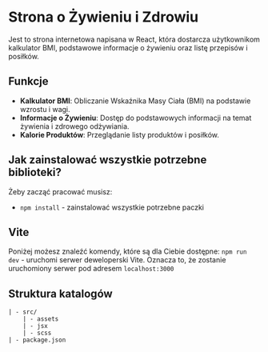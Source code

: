 # Strona o Żywieniu i Zdrowiu

Jest to strona internetowa napisana w React, która dostarcza użytkownikom kalkulator BMI, 
podstawowe informacje o żywieniu oraz listę przepisów i posiłków.

## Funkcje
- **Kalkulator BMI**: Obliczanie Wskaźnika Masy Ciała (BMI) na podstawie wzrostu i wagi.
- **Informacje o Żywieniu**: Dostęp do podstawowych informacji na temat żywienia i zdrowego odżywiania.
- **Kalorie Produktów**: Przeglądanie listy produktów i posiłków.

## Jak zainstalować wszystkie potrzebne biblioteki?
Żeby zacząć pracować musisz:
* `npm install` - zainstalować wszystkie potrzebne paczki

## Vite
Poniżej możesz znaleźć komendy, które są dla Ciebie dostępne:
`npm run dev`  - uruchomi serwer deweloperski Vite. Oznacza to, że zostanie uruchomiony serwer pod adresem `localhost:3000`


## Struktura katalogów
```
| - src/
	| - assets
	| - jsx
	| - scss
| - package.json
```